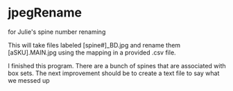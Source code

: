 # jpegRename
for Julie's spine number renaming

This will take files labeled [spine#]_BD.jpg  and rename them [aSKU].MAIN.jpg using the mapping in a provided .csv file.

I finished this program.  There are a bunch of spines that are associated with box sets.
The next improvement should be to create a text file to say what we messed up
